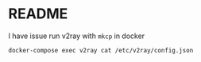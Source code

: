 # README

I have issue run v2ray with `mkcp` in docker

`docker-compose exec v2ray cat /etc/v2ray/config.json`
